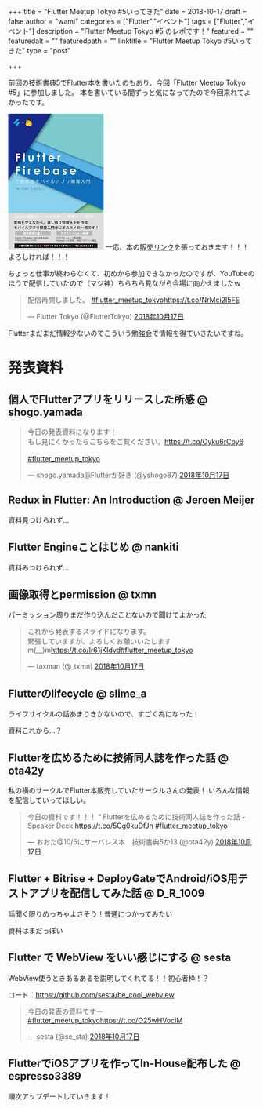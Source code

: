 +++
title = "Flutter Meetup Tokyo #5いってきた"
date = 2018-10-17
draft = false
author = "wami"
categories = ["Flutter","イベント"]
tags = ["Flutter","イベント"]
description = "Flutter Meetup Tokyo #5 のレポです！"
featured = ""
featuredalt = ""
featuredpath = ""
linktitle = "Flutter Meetup Tokyo #5いってきた"
type = "post"

+++

前回の技術書典5でFlutter本を書いたのもあり、今回「Flutter Meetup Tokyo #5」に参加しました。
本を書いている間ずっと気になってたので今回来れてよかったです。

[![販売リンク](../../img/2018/flutter_meetup_tokyo_5/book.png)](https://booth.pm/ja/items/1040806)
一応、本の[販売リンク](https://booth.pm/ja/items/1040806)を張っておきます！！！よろしければ！！！

ちょっと仕事が終わらなくて、初めから参加できなかったのですが、YouTubeのほうで配信していたので（マジ神）ちらちら見ながら会場に向かえましたｗ

<blockquote class="twitter-tweet" data-lang="ja"><p lang="ja" dir="ltr">配信再開しました。 <a href="https://twitter.com/hashtag/flutter_meetup_tokyo?src=hash&amp;ref_src=twsrc%5Etfw">#flutter_meetup_tokyo</a><a href="https://t.co/NrMci2I5FE">https://t.co/NrMci2I5FE</a></p>&mdash; Flutter Tokyo (@FlutterTokyo) <a href="https://twitter.com/FlutterTokyo/status/1052519082543570945?ref_src=twsrc%5Etfw">2018年10月17日</a></blockquote>
<script async src="https://platform.twitter.com/widgets.js" charset="utf-8"></script>

Flutterまだまだ情報少ないのでこういう勉強会で情報を得ていきたいですね。

# 発表資料

## 個人でFlutterアプリをリリースした所感 @ shogo.yamada

<blockquote class="twitter-tweet" data-lang="ja"><p lang="ja" dir="ltr">今日の発表資料になります！<br>もし見にくかったらこちらをご覧ください。<a href="https://t.co/Oyku6rCby6">https://t.co/Oyku6rCby6</a><br><br> <a href="https://twitter.com/hashtag/flutter_meetup_tokyo?src=hash&amp;ref_src=twsrc%5Etfw">#flutter_meetup_tokyo</a></p>&mdash; shogo.yamada@Flutterが好き (@yshogo87) <a href="https://twitter.com/yshogo87/status/1052505913414713344?ref_src=twsrc%5Etfw">2018年10月17日</a></blockquote>
<script async src="https://platform.twitter.com/widgets.js" charset="utf-8"></script>

## Redux in Flutter: An Introduction @ Jeroen Meijer

資料見つけられず…


## Flutter Engineことはじめ @ nankiti

資料みつけられず…

## 画像取得とpermission @ txmn

パーミッション周りまだ作り込んだことないので聞けてよかった

<blockquote class="twitter-tweet" data-lang="ja"><p lang="ja" dir="ltr">これから発表するスライドになります。<br>緊張していますが、よろしくお願いいたしますm(__)m<a href="https://t.co/Ir61jKIdvd">https://t.co/Ir61jKIdvd</a><a href="https://twitter.com/hashtag/flutter_meetup_tokyo?src=hash&amp;ref_src=twsrc%5Etfw">#flutter_meetup_tokyo</a></p>&mdash; taxman (@_txmn) <a href="https://twitter.com/_txmn/status/1052519437654360064?ref_src=twsrc%5Etfw">2018年10月17日</a></blockquote>
<script async src="https://platform.twitter.com/widgets.js" charset="utf-8"></script>

## Flutterのlifecycle @ slime_a

ライフサイクルの話あまりきかないので、すごく為になった！

資料これから…？

## Flutterを広めるために技術同人誌を作った話 @ ota42y

私の横のサークルでFlutter本販売していたサークルさんの発表！
いろんな情報を配信していってほしい。

<blockquote class="twitter-tweet" data-lang="ja"><p lang="ja" dir="ltr">今日の資料です！！！ “ Flutterを広めるために技術同人誌を作った話 - Speaker Deck <a href="https://t.co/5Cg0kuDfJn">https://t.co/5Cg0kuDfJn</a> <a href="https://twitter.com/hashtag/flutter_meetup_tokyo?src=hash&amp;ref_src=twsrc%5Etfw">#flutter_meetup_tokyo</a></p>&mdash; おおた@10/5にサーバレス本　技術書典5か13 (@ota42y) <a href="https://twitter.com/ota42y/status/1052526995622391808?ref_src=twsrc%5Etfw">2018年10月17日</a></blockquote>
<script async src="https://platform.twitter.com/widgets.js" charset="utf-8"></script>

## Flutter + Bitrise + DeployGateでAndroid/iOS用テストアプリを配信してみた話 @ D_R_1009

話聞く限りめっちゃよさそう！普通につかってみたい

資料はまだっぽい

## Flutter で WebView をいい感じにする @ sesta

WebView使うときあるあるを説明してくれてる！！初心者枠！？

コード：https://github.com/sesta/be_cool_webview

<blockquote class="twitter-tweet" data-lang="ja"><p lang="ja" dir="ltr">今日の発表の資料ですー <a href="https://twitter.com/hashtag/flutter_meetup_tokyo?src=hash&amp;ref_src=twsrc%5Etfw">#flutter_meetup_tokyo</a><a href="https://t.co/O25wHVocIM">https://t.co/O25wHVocIM</a></p>&mdash; sesta (@se_sta) <a href="https://twitter.com/se_sta/status/1052529809807433734?ref_src=twsrc%5Etfw">2018年10月17日</a></blockquote>
<script async src="https://platform.twitter.com/widgets.js" charset="utf-8"></script>


## FlutterでiOSアプリを作ってIn-House配布した @ espresso3389


順次アップデートしていきます！
